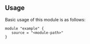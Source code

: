 <!-- BEGIN_TF_DOCS -->



## Usage
Basic usage of this module is as follows:
```hcl
module "example" {
   source = "<module-path>"
}
```











<!-- END_TF_DOCS -->